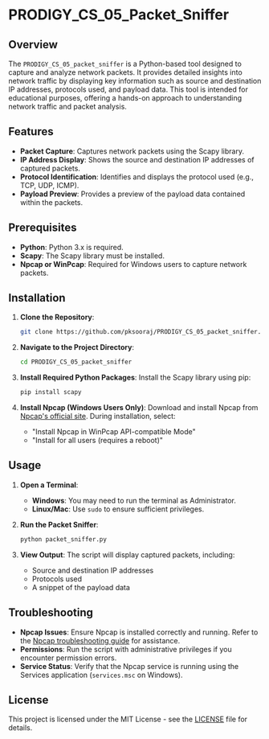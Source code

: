 # PRODIGY_CS_05_Packet_Sniffer

## Overview

The `PRODIGY_CS_05_packet_sniffer` is a Python-based tool designed to capture and analyze network packets. It provides detailed insights into network traffic by displaying key information such as source and destination IP addresses, protocols used, and payload data. This tool is intended for educational purposes, offering a hands-on approach to understanding network traffic and packet analysis.

## Features

- **Packet Capture**: Captures network packets using the Scapy library.
- **IP Address Display**: Shows the source and destination IP addresses of captured packets.
- **Protocol Identification**: Identifies and displays the protocol used (e.g., TCP, UDP, ICMP).
- **Payload Preview**: Provides a preview of the payload data contained within the packets.

## Prerequisites

- **Python**: Python 3.x is required.
- **Scapy**: The Scapy library must be installed.
- **Npcap or WinPcap**: Required for Windows users to capture network packets.

## Installation

1. **Clone the Repository**:
    ```bash
    git clone https://github.com/pksooraj/PRODIGY_CS_05_packet_sniffer.git
    ```

2. **Navigate to the Project Directory**:
    ```bash
    cd PRODIGY_CS_05_packet_sniffer
    ```

3. **Install Required Python Packages**:
    Install the Scapy library using pip:
    ```bash
    pip install scapy
    ```

4. **Install Npcap (Windows Users Only)**:
    Download and install Npcap from [Npcap's official site](https://nmap.org/npcap/). During installation, select:
    - "Install Npcap in WinPcap API-compatible Mode"
    - "Install for all users (requires a reboot)"

## Usage

1. **Open a Terminal**:
    - **Windows**: You may need to run the terminal as Administrator.
    - **Linux/Mac**: Use `sudo` to ensure sufficient privileges.

2. **Run the Packet Sniffer**:
    ```bash
    python packet_sniffer.py
    ```

3. **View Output**:
    The script will display captured packets, including:
    - Source and destination IP addresses
    - Protocols used
    - A snippet of the payload data

## Troubleshooting

- **Npcap Issues**: Ensure Npcap is installed correctly and running. Refer to the [Npcap troubleshooting guide](https://nmap.org/npcap/guide/npcap-troubleshooting.html) for assistance.
- **Permissions**: Run the script with administrative privileges if you encounter permission errors.
- **Service Status**: Verify that the Npcap service is running using the Services application (`services.msc` on Windows).

## License

This project is licensed under the MIT License - see the [LICENSE](LICENSE) file for details.
